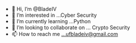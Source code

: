 - 👋 Hi, I’m @BladeIV
- 👀 I’m interested in ...Cyber Security
- 🌱 I’m currently learning ...Python
- 💞️ I’m looking to collaborate on ... Crypto Security
- 📫 How to reach me ...ufbladeiv@gmail.com

<!---
BladeIV/BladeIV is a ✨ special ✨ repository because its `README.md` (this file) appears on your GitHub profile.
You can click the Preview link to take a look at your changes.
--->
